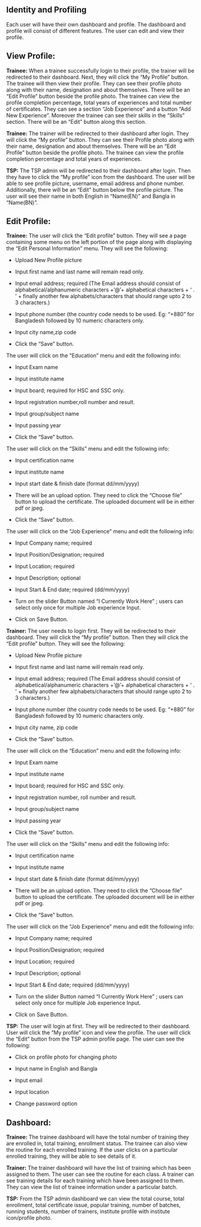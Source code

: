## Identity and Profiling
Each user will have their own dashboard and profile. The dashboard and profile will consist of different features. The user can edit and view their profile. 
## View Profile:
**Trainee:**  When a trainee successfully login to their profile, the trainer will be redirected to their dashboard. Next, they will click the “My Profile” button. The trainee will then view their profile. They can see their profile photo along with their name, designation and about themselves. There will be an “Edit Profile” button beside the profile photo. The trainee can view the profile completion percentage, total years of experiences and total number of certificates. They can see a section “Job Experience” and a button “Add New Experience”. Moreover the trainee can see their skills in the “Skills” section. There will be an “Edit” button along this section.
    
**Trainee:** The trainer will be redirected to their dashboard after login. They will click the “My profile” button. They can see their Profile photo along with their name, designation and about themselves. There will be an “Edit Profile” button beside the profile photo. The trainee can view the profile completion percentage and total years of experiences.
    
**TSP:** The TSP admin will be redirected to their dashboard after login. Then they have to click the “My profile” icon from the dashboard. The user will be able to see profile picture, username, email address and phone number. Additionally, there will be an “Edit” button below the profile picture. The user will see their name in both English in “Name(EN)” and Bangla in “Name(BN)”.

## Edit Profile: 
**Trainee:** The user will click the “Edit profile” button. They will see a page containing some menu on the left portion of the page along with displaying the “Edit Personal Information” menu. They will see the following:
    

-   Upload New Profile picture
    
-   Input first name and last name will remain read only.
    
-   Input email address; required (The Email address should consist of alphabetical/alphanumeric characters +’@’+ alphabetical characters + ‘ . ’ + finally another few alphabets/characters that should range upto 2 to 3 characters.)
    
-   Input phone number (the country code needs to be used. Eg: “+880” for Bangladesh followed by 10 numeric characters only.
    
-   Input city name,zip code
    
-   Click the “Save” button.
    

The user will click on the “Education” menu and edit the following info:

-   Input Exam name
    
-   Input institute name
    
-   Input board; required for HSC and SSC only.
    
-   Input registration number,roll number and result.
    
-   Input group/subject name
    
-   Input passing year
    
-   Click the “Save” button.
    

The user will click on the “Skills” menu and edit the following info:

-   Input certification name
    
-   Input institute name
    
-   Input start date & finish date (format dd/mm/yyyy)
    
-   There will be an upload option. They need to click the “Choose file” button to upload the certificate. The uploaded document will be in either pdf or jpeg.
    
-   Click the “Save” button.
    

The user will click on the “Job Experience” menu and edit the following info:

-   Input Company name; required
    
-   Input Position/Designation; required
    
-   Input Location; required
    
-   Input Description; optional
    
-   Input Start & End date; required (dd/mm/yyyy)
    
-   Turn on the slider Button named “I Currently Work Here” ; users can select only once for multiple Job experience Input.
    
-   Click on Save Button.
    

  

**Trainer:** The user needs to login first. They will be redirected to their dashboard. They will click the “My profile” button. Then they will click the “Edit profile” button. They will see the following:
    

-   Upload New Profile picture
    
-   Input first name and last name will remain read only.
    
-   Input email address; required (The Email address should consist of alphabetical/alphanumeric characters +’@’+ alphabetical characters + ‘ . ’ + finally another few alphabets/characters that should range upto 2 to 3 characters.)
    
-   Input phone number (the country code needs to be used. Eg: “+880” for Bangladesh followed by 10 numeric characters only.
    
-   Input city name, zip code
    
-   Click the “Save” button.
    

The user will click on the “Education” menu and edit the following info:

-   Input Exam name
    
-   Input institute name
    
-   Input board; required for HSC and SSC only.
    
-   Input registration number, roll number and result.
    
-   Input group/subject name
    
-   Input passing year
    
-   Click the “Save” button.
    

The user will click on the “Skills” menu and edit the following info:

-   Input certification name
    
-   Input institute name
    
-   Input start date & finish date (format dd/mm/yyyy)
    
-   There will be an upload option. They need to click the “Choose file” button to upload the certificate. The uploaded document will be in either pdf or jpeg.
    
-   Click the “Save” button.
    

The user will click on the “Job Experience” menu and edit the following info:

-   Input Company name; required
    
-   Input Position/Designation; required
    
-   Input Location; required
    
-   Input Description; optional
    
-   Input Start & End date; required (dd/mm/yyyy)
    
-   Turn on the slider Button named “I Currently Work Here” ; users can select only once for multiple Job experience Input.
    
-   Click on Save Button.
    

  

**TSP:** The user will login at first. They will be redirected to their dashboard. User will click the “My profile” icon and view the profile. The user will click the “Edit” button from the TSP admin profile page. The user can see the following:
    

-   Click on profile photo for changing photo
    
-   Input name in English and Bangla
    
-   Input email
    
-   Input location
    
-   Change password option

## Dashboard:
**Trainee:** The trainee dashboard will have the total number of training they are enrolled in, total training, enrollment status. The trainee can also view the routine for each enrolled training. If the user clicks on a particular enrolled training, they will be able to see details of it.
    
**Trainer:** The trainer dashboard will have the list of training which has been assigned to them. The user can see the routine for each class. A trainer can see training details for each training which have been assigned to them. They can view the list of trainee information under a particular batch.
    
**TSP:**  From the TSP admin dashboard we can view the total course, total enrollment, total certificate issue, popular training, number of batches, running students, number of trainers, institute profile with institute icon/profile photo.
